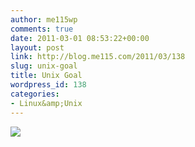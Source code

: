 ```yaml
---
author: me115wp
comments: true
date: 2011-03-01 08:53:22+00:00
layout: post
link: http://blog.me115.com/2011/03/138
slug: unix-goal
title: Unix Goal
wordpress_id: 138
categories:
- Linux&amp;Unix
---
```


![](http://mindmap-editor.mindpin.com/mindmaps/31069.jpg)
